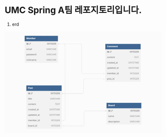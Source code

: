 # UMC Spring A팀 레포지토리입니다.

1. erd

![My ERD](https://github.com/UMC-CAU-6th/Spring-A/blob/sireal/%E1%84%89%E1%85%B3%E1%84%8F%E1%85%B3%E1%84%85%E1%85%B5%E1%86%AB%E1%84%89%E1%85%A3%E1%86%BA%202024-06-25%20%E1%84%8B%E1%85%A9%E1%84%92%E1%85%AE%204.07.37.png)

